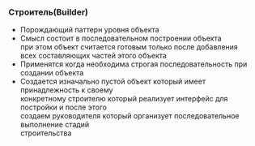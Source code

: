 ### Строитель(Builder)

- Порождающий паттерн уровня объекта
- Смысл состоит в последовательном построении объекта  
  при этом объект считается готовым только после добавления  
  всех составляющих частей этого объекта
- Применятся когда необходима строгая последовательность при создании объекта
- Создается изначально пустой объект который имеет принадлежность к своему  
  конкретному строителю который реализует интерфейс для постройки и после этого  
  создаем руководителя который организует последовательное выполнение стадий  
  строительства
